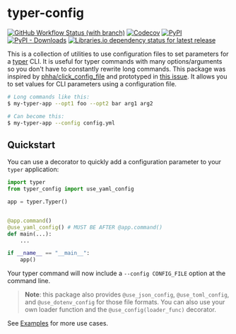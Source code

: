 # typer-config

[![GitHub Workflow Status (with branch)](https://img.shields.io/github/actions/workflow/status/maxb2/typer-config/ci.yml?branch=main&style=flat-square)](https://github.com/maxb2/typer-config/actions/workflows/ci.yml)
[![Codecov](https://img.shields.io/codecov/c/github/maxb2/typer-config?style=flat-square)](https://app.codecov.io/gh/maxb2/typer-config)
[![PyPI](https://img.shields.io/pypi/v/typer-config?style=flat-square)](https://pypi.org/project/typer-config/)
[![PyPI - Downloads](https://img.shields.io/pypi/dm/typer-config?style=flat-square)](https://pypi.org/project/typer-config/#history)
[![Libraries.io dependency status for latest release](https://img.shields.io/librariesio/release/pypi/typer-config?style=flat-square)](https://libraries.io/pypi/typer-config)

This is a collection of utilities to use configuration files to set parameters for a [typer](https://github.com/tiangolo/typer) CLI.
It is useful for typer commands with many options/arguments so you don't have to constantly rewrite long commands.
This package was inspired by [phha/click_config_file](https://github.com/phha/click_config_file) and prototyped in [this issue](https://github.com/tiangolo/typer/issues/86#issuecomment-996374166). It allows you to set values for CLI parameters using a configuration file. 

```bash
# Long commands like this:
$ my-typer-app --opt1 foo --opt2 bar arg1 arg2

# Can become this:
$ my-typer-app --config config.yml
```

## Quickstart

You can use a decorator to quickly add a configuration parameter to your `typer` application:

```py
import typer
from typer_config import use_yaml_config

app = typer.Typer()


@app.command()
@use_yaml_config() # MUST BE AFTER @app.command()
def main(...):
    ...

if __name__ == "__main__":
    app()
```

Your typer command will now include a `--config CONFIG_FILE` option at the command line.

> **Note**: this package also provides `@use_json_config`, `@use_toml_config`, and `@use_dotenv_config` for those file formats.
> You can also use your own loader function and the `@use_config(loader_func)` decorator.

See [Examples](examples/simple_yaml) for more use cases.